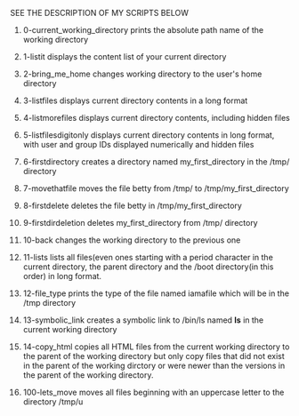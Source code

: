 SEE THE DESCRIPTION OF MY SCRIPTS BELOW
1. 0-current_working_directory prints the absolute path name of the working directory

2. 1-listit displays the content list of your current directory

3. 2-bring_me_home changes working directory to the user's home directory

4. 3-listfiles displays current directory contents in a long format

5. 4-listmorefiles displays current directory contents, including hidden files

6. 5-listfilesdigitonly displays current directory contents in long format, with user and group IDs displayed numerically and hidden files

7. 6-firstdirectory creates a directory named my_first_directory in the /tmp/ directory

8. 7-movethatfile moves the file betty from /tmp/ to /tmp/my_first_directory

9. 8-firstdelete deletes the file betty in /tmp/my_first_directory

10. 9-firstdirdeletion deletes my_first_directory from /tmp/ directory

11. 10-back changes the working directory to the previous one

12. 11-lists lists all files(even ones starting with a period character in the current directory, the parent directory and the /boot directory(in this order) in long format.

13. 12-file_type prints the type of the file named iamafile which will be in the /tmp directory

14. 13-symbolic_link creates a symbolic link to /bin/ls named __ls__ in the current working directory

15. 14-copy_html copies all HTML files from the current working directory to the parent of the working directory but only copy files that did not exist in the parent of the working dirctory or were newer than the versions in the parent of the working directory.

16. 100-lets_move moves all files beginning with an uppercase letter to the directory /tmp/u
